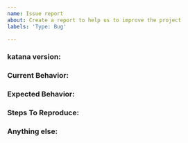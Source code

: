 ```yaml
---
name: Issue report
about: Create a report to help us to improve the project
labels: 'Type: Bug'

---
```


<!-- 
1. Please search to see if an issue already exists for the bug you encountered.
2. For support requests, FAQs or "How to" questions, please use the GitHub Discussions section instead - https://github.com/byt3n33dl3/thc-KatanaX/discussions or
3. Join our discord server at https://discord.gg/projectdiscovery and post the question on the #katana channel.
-->

<!-- ISSUES MISSING IMPORTANT INFORMATION MAY BE CLOSED WITHOUT INVESTIGATION. -->

### katana version:
<!-- You can find current version of katana with "katana -version" -->
<!-- We only accept issues that are reproducible on the latest version of katana. -->
<!-- You can find the latest version of project at https://github.com/byt3n33dl3/thc-KatanaX/releases/ -->

### Current Behavior:
<!-- A concise description of what you're experiencing. -->

### Expected Behavior:
<!-- A concise description of what you expected to happen. -->

### Steps To Reproduce:
<!--
Example: steps to reproduce the behavior:
1. Run 'katana ..'
2. See error...
-->


### Anything else:
<!-- Links? References? Screnshots? Anything that will give us more context about the issue that you are encountering! -->